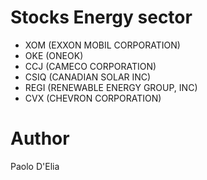 
# Stocks Energy sector

- XOM (EXXON MOBIL CORPORATION)
- OKE (ONEOK)
- CCJ (CAMECO CORPORATION)
- CSIQ (CANADIAN SOLAR INC)
- REGI (RENEWABLE ENERGY GROUP, INC)
- CVX (CHEVRON CORPORATION)

# Author 

Paolo D'Elia